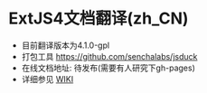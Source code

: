 ExtJS4文档翻译(zh_CN)
=============

* 目前翻译版本为4.1.0-gpl
* 打包工具 https://github.com/senchalabs/jsduck
* 在线文档地址: 待发布(需要有人研究下gh-pages)
* 详细参见 [WIKI](https://github.com/extjs-doc-cn/extjs4-doc-cn/wiki)
